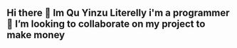 ## Hi there 👋 Im Qu Yinzu Literelly i'm a programmer 👯 I’m looking to collaborate on my project to make money

<!--
**Qu-Yinzu/Qu-Yinzu** is a ✨ _special_ ✨ repository because its `README.md` (this file) appears on your GitHub profile.

Here are some ideas to get you started:

- 🔭 I’m currently working on ...
- 🌱 I’m currently learning ...
- 👯 I’m looking to collaborate on ...
- 🤔 I’m looking for help with ...
- 💬 Ask me about ...
- 📫 How to reach me: ...
- 😄 Pronouns: ...
- ⚡ Fun fact: ...

hehehehehehehe
Stop PMO
